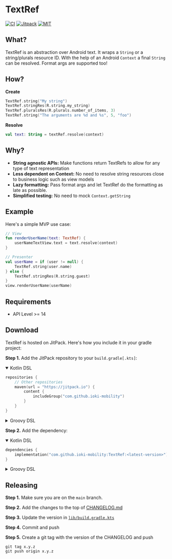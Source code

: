 # TextRef

[![CI](https://github.com/ioki-mobility/TextRef/actions/workflows/test-lib.yml/badge.svg)](https://github.com/ioki-mobility/TextRef/actions/workflows/test-lib.yml)
[![Jitpack](https://jitpack.io/v/ioki-mobility/TextRef.svg)](https://jitpack.io/#ioki-mobility/TextRef)
[![MIT](https://img.shields.io/badge/license-MIT-blue.svg)](https://github.com/ioki-mobility/TextRef/blob/master/LICENSE.md)

## What?

TextRef is an abstraction over Android text. It wraps a `String` or a string/plurals resource ID.
With the help of an Android `Context` a final `String` can be resolved. Format args are supported too!

## How?

**Create**
```kotlin
TextRef.string("My string")
TextRef.stringRes(R.string.my_string)
TextRef.pluralsRes(R.plurals.number_of_items, 3)
TextRef.string("The arguments are %d and %s", 5, "foo")
```

**Resolve**
```kotlin
val text: String = textRef.resolve(context)
```

## Why?

* **String agnostic APIs:** Make functions return TextRefs to allow for any type of text representation
* **Less dependent on Context:** No need to resolve string resources close to business logic such as view models
* **Lazy formatting:** Pass format args and let TextRef do the formatting as late as possible.
* **Simplified testing:** No need to mock `Context.getString`

## Example

Here's a simple MVP use case:

```kotlin
// View
fun renderUserName(text: TextRef) {
    userNameTextView.text = text.resolve(context)
}

// Presenter
val userName = if (user != null) {
    TextRef.string(user.name)
} else {
    TextRef.stringRes(R.string.guest)
}
view.renderUserName(userName)
```

## Requirements

* API Level >= 14

## Download

TextRef is hosted on JitPack. Here's how you include it in your gradle project:

**Step 1.** Add the JitPack repository to your `build.gradle[.kts]`:

<details open>

<summary>Kotlin DSL</summary>

```kotlin
repositories {
    // Other repositories
    maven(url = "https://jitpack.io") {
        content {
            includeGroup("com.github.ioki-mobility")
        }
    }
}
```

</details>

<details>

<summary>Groovy DSL</summary>

```groovy
repositories {
    // Other repositories
    maven {
        url 'https://jitpack.io'
        content {
            includeGroup('com.github.ioki-mobility"')
        }
    }
}
```

</details>

**Step 2.** Add the dependency:

<details open>

<summary>Kotlin DSL</summary>

```kotlin
dependencies {
    implementation("com.github.ioki-mobility:TextRef:<latest-version>")
}
```

</details>

<details>

<summary>Groovy DSL</summary>

```groovy
dependencies {
    implementation 'com.github.ioki-mobility:TextRef:<latest-version>'
}
```

</details>

## Releasing

**Step 1.** Make sure you are on the `main` branch.

**Step 2.** Add the changes to the top of [CHANGELOG.md](CHANGELOG.md)

**Step 3.** Update the version in [`lib/build.gradle.kts`](lib/build.gradle.kts)

**Step 4.** Commit and push

**Step 5.** Create a git tag with the version of the CHANGELOG and push

```
git tag x.y.z
git push origin x.y.z
```
